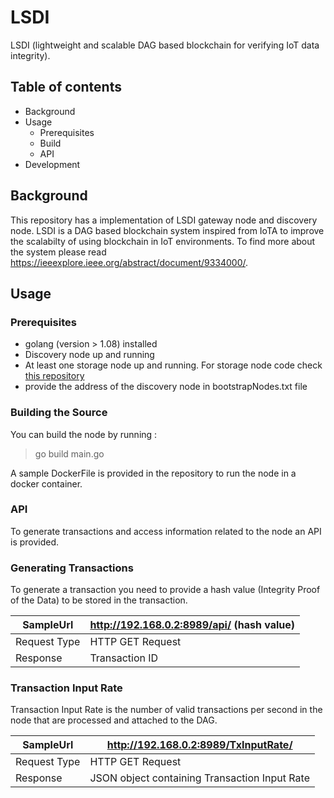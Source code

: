# LSDI

LSDI (lightweight and scalable DAG based blockchain for verifying IoT data integrity).


## Table of contents
- Background
- Usage
    - Prerequisites
    - Build
    - API
- Development

## Background

This repository has a implementation of LSDI gateway node and discovery node. LSDI is a DAG based blockchain system inspired from IoTA to improve the scalabilty of using blockchain in IoT environments. To find more about the system please read https://ieeexplore.ieee.org/abstract/document/9334000/.

## Usage

### Prerequisites

- golang (version > 1.08) installed
- Discovery node up and running
- At least one storage node up and running. For storage node code check [this repository](https://github.com/sumanthcherupally/LSDI_SN)
- provide the address of the discovery node in bootstrapNodes.txt file

### Building the Source 

You can build the node by running :
> go build main.go 

A sample DockerFile is provided in the repository to run the node in a docker container.


### API

To generate transactions and access information related to the node an API is provided.

### Generating Transactions

To generate a transaction you need to provide a hash value (Integrity Proof of the Data) to be stored in the transaction.

SampleUrl    | http://192.168.0.2:8989/api/ (hash value)
---          | ---
Request Type | HTTP GET Request
Response     | Transaction ID

### Transaction Input Rate

Transaction Input Rate is the number of valid transactions per second in the node that are processed and attached to the DAG. 

SampleUrl    | http://192.168.0.2:8989/TxInputRate/
---          | ---
Request Type | HTTP GET Request
Response     | JSON object containing Transaction Input Rate



 


